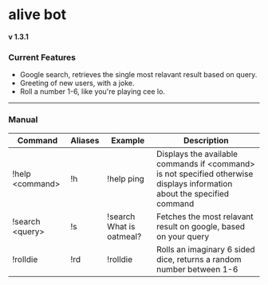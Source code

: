 # alive bot
**v 1.3.1**

### Current Features
- Google search, retrieves the single most relavant result based on query.
- Greeting of new users, with a joke.
- Roll a number 1-6, like you're playing cee lo. 
<hr>

### Manual
| Command | Aliases | Example | Description |
| --------| ------- |-------- |------------ |
| !help \<command\> | !h      | !help ping | Displays the available commands if \<command\> is not specified otherwise displays information about the specified command |
| !search \<query\> | !s | !search What is oatmeal? | Fetches the most relavant result on google, based on your query |
| !rolldie | !rd | !rolldie | Rolls an imaginary 6 sided dice, returns a random number between 1-6 | 
